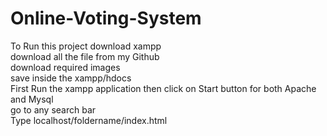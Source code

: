 # Online-Voting-System
To Run this project download xampp <br>
download all the file from my Github <br>
download required images <br>
save inside the xampp/hdocs <br>
First Run the xampp application then click on Start button for both Apache and Mysql <br>
go to any search bar <br>
Type localhost/foldername/index.html <br>
